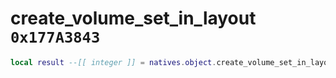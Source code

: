 # create_volume_set_in_layout `0x177A3843`

```lua
local result --[[ integer ]] = natives.object.create_volume_set_in_layout(_unk0 --[[ integer ]], _unk1 --[[ integer ]])
```